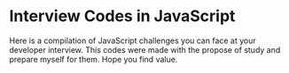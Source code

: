 # Interview Codes in JavaScript
Here is a compilation of JavaScript challenges you can face at your developer interview.
This codes were made with the propose of study and prepare myself for them.
Hope you find value.
